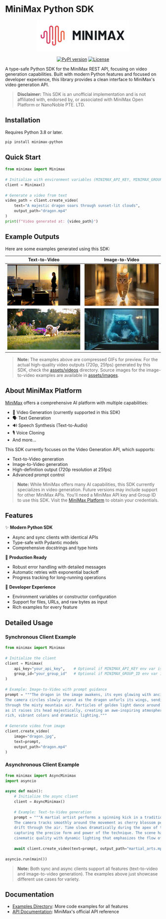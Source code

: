 # MiniMax Python SDK

<div align="center">
    <img src="assets/images/minimax_logo.png" alt="MiniMax Logo" width="300"/>
    
[![PyPI version](https://img.shields.io/pypi/v/minimax-python?style=flat&colorA=black&colorB=black)](https://pypi.org/project/minimax-python)
[![License](https://img.shields.io/badge/License-MIT-black?style=flat&colorA=black&colorB=black)](https://opensource.org/licenses/MIT)
</div>

A type-safe Python SDK for the MiniMax REST API, focusing on video generation capabilities. Built with modern Python features and focused on developer experience, this library provides a clean interface to MiniMax's video generation API.

> **Disclaimer:** This SDK is an unofficial implementation and is not affiliated with, endorsed by, or associated with MiniMax Open Platform or NanoNoble PTE. LTD.

## Installation

Requires Python 3.8 or later.

```bash
pip install minimax-python
```

## Quick Start

```python
from minimax import Minimax

# Initialize with environment variables (MINIMAX_API_KEY, MINIMAX_GROUP_ID)
client = Minimax()

# Generate a video from text
video_path = client.create_video(
    text="A majestic dragon soars through sunset-lit clouds",
    output_path="dragon.mp4"
)
print(f"Video generated at: {video_path}")
```

## Example Outputs

Here are some examples generated using this SDK:

<div align="center">

| Text-to-Video | Image-to-Video |
|:-------------:|:--------------:|
| ![Office scene](assets/gifs/office.gif) | ![Electric cat](assets/gifs/cat_electric.gif) |
| ![Golden retriever](assets/gifs/golden_retriever.gif) | ![Fluffy creature](assets/gifs/fluffy_creature.gif) |

</div>

> **Note:** The examples above are compressed GIFs for preview. For the actual high-quality video outputs (720p, 25fps) generated by this SDK, check the [assets/videos](assets/videos) directory. Source images for the image-to-video examples are available in [assets/images](assets/images).

## About MiniMax Platform

[MiniMax](https://www.minimaxi.com/en) offers a comprehensive AI platform with multiple capabilities:
- 🎥 Video Generation (currently supported in this SDK)
- 🗣️ Text Generation
- 🔊 Speech Synthesis (Text-to-Audio)
- 🎙️ Voice Cloning
- And more...

This SDK currently focuses on the Video Generation API, which supports:
- Text-to-Video generation
- Image-to-Video generation
- High-definition output (720p resolution at 25fps)
- Advanced prompt control

> **Note:** While MiniMax offers many AI capabilities, this SDK currently specializes in video generation. Future versions may include support for other MiniMax APIs. You'll need a MiniMax API key and Group ID to use this SDK. Visit the [MiniMax Platform](https://www.minimaxi.com/en) to obtain your credentials.

## Features

✨ **Modern Python SDK**
- Async and sync clients with identical APIs
- Type-safe with Pydantic models
- Comprehensive docstrings and type hints

🚀 **Production Ready**
- Robust error handling with detailed messages
- Automatic retries with exponential backoff
- Progress tracking for long-running operations

🔧 **Developer Experience**
- Environment variables or constructor configuration
- Support for files, URLs, and raw bytes as input
- Rich examples for every feature

## Detailed Usage

### Synchronous Client Example
```python
from minimax import Minimax

# Initialize the client
client = Minimax(
    api_key="your_api_key",    # Optional if MINIMAX_API_KEY env var is set
    group_id="your_group_id"   # Optional if MINIMAX_GROUP_ID env var is set
)

# Example: Image-to-Video with prompt guidance
prompt = """The dragon in the image awakens, its eyes glowing with ancient power.
The camera circles slowly around as the dragon unfurls its wings, sending ripples
through the misty mountain air. Particles of golden light dance around its scales
as it raises its head majestically, creating an awe-inspiring atmosphere with
rich, vibrant colors and dramatic lighting."""

# Generate video from image
client.create_video(
    image="dragon.jpg",
    text=prompt,
    output_path="dragon.mp4"
)
```

### Asynchronous Client Example
```python
from minimax import AsyncMinimax
import asyncio

async def main():
    # Initialize the async client
    client = AsyncMinimax()

    # Example: Text-to-Video generation
    prompt = """A martial artist performs a spinning kick in a traditional dojo.
    The camera tracks smoothly around the movement as cherry blossom petals
    drift through the air. Time slows dramatically during the apex of the spin,
    capturing the precise form and power of the technique. The scene has a
    cinematic quality with dynamic lighting that emphasizes the flow of movement."""

    await client.create_video(text=prompt, output_path="martial_arts.mp4")

asyncio.run(main())
```

> **Note:** Both sync and async clients support all features (text-to-video and image-to-video generation). The examples above just showcase different use cases for variety.

## Documentation

- [Examples Directory](examples/): More code examples for all features
- [API Documentation](https://platform.minimax.chat/docs/api-reference/video-generation): MiniMax's official API reference
